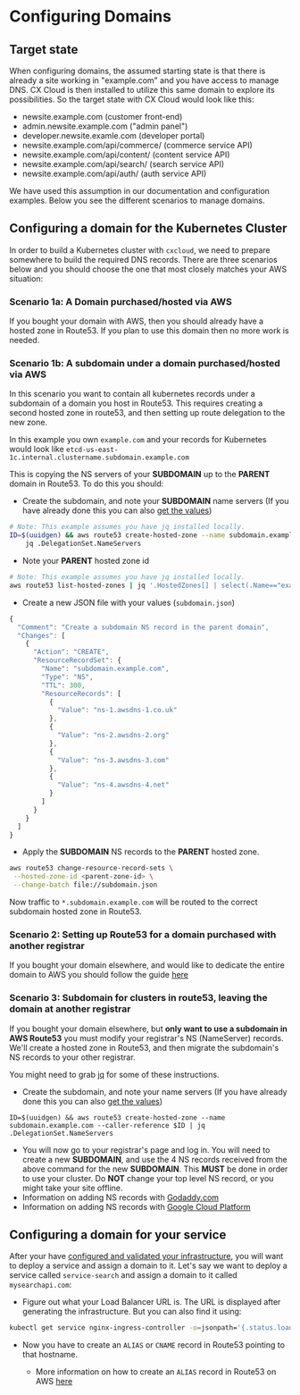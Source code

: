 # Configuring Domains

## Target state

When configuring domains, the assumed starting state is that there is already a site working in "example.com" and you have access to manage DNS. CX Cloud is then installed to utilize this same domain to explore its possibilities. So the target state with CX Cloud would look like this: 

 - newsite.example.com (customer front-end)
 - admin.newsite.example.com ("admin panel")
 - developer.newsite.examle.com (developer portal)
 - newsite.example.com/api/commerce/ (commerce service API)
 - newsite.example.com/api/content/ (content service API)
 - newsite.example.com/api/search/ (search service API)
 - newsite.example.com/api/auth/ (auth service API)

We have used this assumption in our documentation and configuration examples. Below you see the different scenarios to manage domains. 


## Configuring a domain for the Kubernetes Cluster

In order to build a Kubernetes cluster with `cxcloud`, we need to prepare somewhere to build the required DNS records. There are three scenarios below and you should choose the one that most closely matches your AWS situation:

### Scenario 1a: A Domain purchased/hosted via AWS

If you bought your domain with AWS, then you should already have a hosted zone in Route53. If you plan to use this domain then no more work is needed.

### Scenario 1b: A subdomain under a domain purchased/hosted via AWS

In this scenario you want to contain all kubernetes records under a subdomain of a domain you host in Route53. This requires creating a second hosted zone in route53, and then setting up route delegation to the new zone.

In this example you own `example.com` and your records for Kubernetes would look like `etcd-us-east-1c.internal.clustername.subdomain.example.com`

This is copying the NS servers of your **SUBDOMAIN** up to the **PARENT** domain in Route53. To do this you should:

* Create the subdomain, and note your **SUBDOMAIN** name servers \(If you have already done this you can also [get the values](https://github.com/kubernetes/kops/blob/master/docs/ns.md)\)

```bash
# Note: This example assumes you have jq installed locally.
ID=$(uuidgen) && aws route53 create-hosted-zone --name subdomain.example.com --caller-reference $ID | \
    jq .DelegationSet.NameServers
```

* Note your **PARENT** hosted zone id

```bash
# Note: This example assumes you have jq installed locally.
aws route53 list-hosted-zones | jq '.HostedZones[] | select(.Name=="example.com.") | .Id'
```

* Create a new JSON file with your values \(`subdomain.json`\)

```javascript
{
  "Comment": "Create a subdomain NS record in the parent domain",
  "Changes": [
    {
      "Action": "CREATE",
      "ResourceRecordSet": {
        "Name": "subdomain.example.com",
        "Type": "NS",
        "TTL": 300,
        "ResourceRecords": [
          {
            "Value": "ns-1.awsdns-1.co.uk"
          },
          {
            "Value": "ns-2.awsdns-2.org"
          },
          {
            "Value": "ns-3.awsdns-3.com"
          },
          {
            "Value": "ns-4.awsdns-4.net"
          }
        ]
      }
    }
  ]
}
```

* Apply the **SUBDOMAIN** NS records to the **PARENT** hosted zone.

```bash
aws route53 change-resource-record-sets \
 --hosted-zone-id <parent-zone-id> \
 --change-batch file://subdomain.json
```

Now traffic to `*.subdomain.example.com` will be routed to the correct subdomain hosted zone in Route53.

### Scenario 2: Setting up Route53 for a domain purchased with another registrar

If you bought your domain elsewhere, and would like to dedicate the entire domain to AWS you should follow the guide [here](http://docs.aws.amazon.com/Route53/latest/DeveloperGuide/domain-transfer-to-route-53.html)

### Scenario 3: Subdomain for clusters in route53, leaving the domain at another registrar

If you bought your domain elsewhere, but **only want to use a subdomain in AWS Route53** you must modify your registrar's NS \(NameServer\) records. We'll create a hosted zone in Route53, and then migrate the subdomain's NS records to your other registrar.

You might need to grab [jq](https://github.com/stedolan/jq/wiki/Installation) for some of these instructions.

* Create the subdomain, and note your name servers \(If you have already done this you can also [get the values](https://github.com/kubernetes/kops/blob/master/docs/ns.md)\)

```text
ID=$(uuidgen) && aws route53 create-hosted-zone --name subdomain.example.com --caller-reference $ID | jq .DelegationSet.NameServers
```

* You will now go to your registrar's page and log in. You will need to create a new **SUBDOMAIN**, and use the 4 NS records received from the above command for the new **SUBDOMAIN**. This **MUST** be done in order to use your cluster. Do **NOT** change your top level NS record, or you might take your site offline.
* Information on adding NS records with [Godaddy.com](https://www.godaddy.com/help/set-custom-nameservers-for-domains-registered-with-godaddy-12317)
* Information on adding NS records with [Google Cloud Platform](https://cloud.google.com/dns/update-name-servers)

## Configuring a domain for your service

After your have [configured and validated your infrastructure](generating-infrastructure.md), you will want to deploy a service and assign a domain to it. Let's say we want to deploy a service called `service-search` and assign a domain to it called `mysearchapi.com`:

* Figure out what your Load Balancer URL is. The URL is displayed after generating the infrastructure. But you can also find it using:

```bash
kubectl get service nginx-ingress-controller -o=jsonpath='{.status.loadBalancer.ingress[0].hostname}'
```

* Now you have to create an `ALIAS` or `CNAME` record in Route53 pointing to that hostname.

  * More information on how to create an `ALIAS` record in Route53 on AWS [here](https://docs.aws.amazon.com/Route53/latest/DeveloperGuide/routing-to-elb-load-balancer.html)




